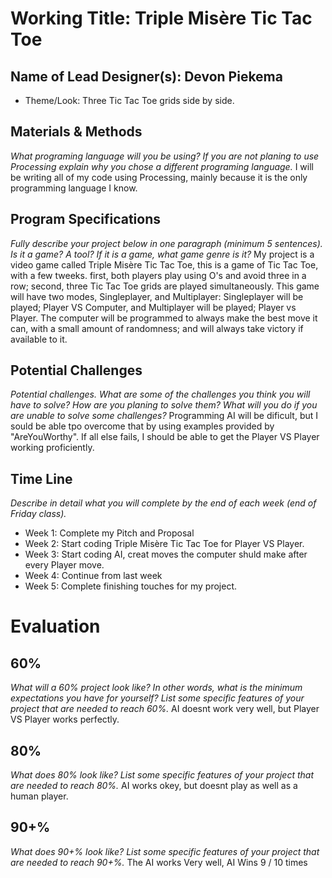 # Working Title:  Triple Misère Tic Tac Toe
## Name of Lead Designer(s): Devon Piekema

* Theme/Look:  Three Tic Tac Toe grids side by side.

## Materials & Methods
_What programing language will you be using? If you are not planing to use Processing explain why you chose a different programing language._  I will be writing all of my code using Processing, mainly because it is the only programming language I know.

## Program Specifications
_Fully describe your project below in one paragraph (minimum 5 sentences). Is it a game? A tool? If it is a game, what game genre is it?_  My project is a video game called Triple Misère Tic Tac Toe,  this is a game of Tic Tac Toe, with a few tweeks.  first, both players play using O's and avoid three in a row; second, three Tic Tac Toe grids are played simultaneously.  This game will have two modes, Singleplayer, and Multiplayer: Singleplayer will be played; Player VS Computer, and Multiplayer will be played; Player vs Player.  The computer will be programmed to always make the best move it can, with a small amount of randomness; and will always take victory if available to it.

## Potential Challenges
_Potential challenges. What are some of the challenges you think you will have to solve? How are you planing to solve them? What will you do if you are unable to solve some challenges?_  Programming AI will be dificult, but I sould be able tpo overcome that by using examples provided by "AreYouWorthy".  If all else fails, I should be able to get the Player VS Player working proficiently.  

## Time Line
_Describe in detail what you will complete by the end of each week (end of Friday class)._
* Week 1: Complete my Pitch and Proposal
* Week 2: Start coding Triple Misère Tic Tac Toe for Player VS Player.
* Week 3: Start coding AI, creat moves the computer shuld make after every Player move.
* Week 4: Continue from last week
* Week 5: Complete finishing touches for my project.

# Evaluation
## 60%
_What will a 60% project look like?  In other words, what is the minimum expectations you have for yourself?  List some specific features of your project that are needed to reach 60%._ AI doesnt work very well, but Player VS Player works perfectly.

## 80%
_What does 80% look like?   List some specific features of your project that are needed to reach 80%._  AI works okey, but doesnt play as well as a human player.

## 90+%
_What does 90+% look like?   List some specific features of your project that are needed to reach 90+%._  The AI works Very well, AI Wins 9 / 10 times 


